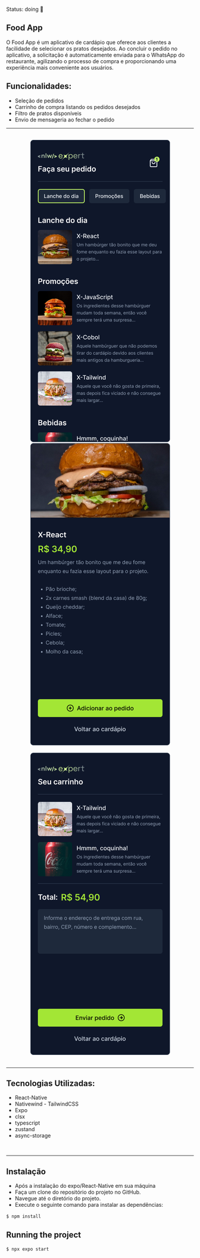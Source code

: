 Status: doing 🚀

## Food App
O Food App é um aplicativo de cardápio que oferece aos clientes a facilidade de selecionar os pratos desejados. Ao concluir o pedido no aplicativo, a solicitação é automaticamente enviada para o WhatsApp do restaurante, agilizando o processo de compra e proporcionando uma experiência mais conveniente aos usuários.

## Funcionalidades:
 * Seleção de pedidos 
 * Carrinho de compra listando os pedidos desejados
 * Filtro de pratos disponíveis
 * Envio de mensageria ao fechar o pedido

<hr/>
<br/>

<center>
 <div><img src="./src/assets/products/cover/Home.png" /> <img src="./src/assets/products/cover/Product.png" /></div>
<br/>
<div><img src="./src/assets/products/cover/Cart.png" /></div>
</center>
<br/>
<hr/>

## Tecnologias Utilizadas:

 * React-Native
 * Nativewind - TailwindCSS
 * Expo
 * clsx
 * typescript
 * zustand
 * async-storage

<br/>
<hr/>

<!-- ## Demonstração:
 
<div>
    <img src="./src/assets/products/cover/app.gif" />
</div> -->

## Instalação
  * Após a instalação do expo/React-Native em sua máquina
  * Faça um clone do repositório do projeto no GitHub.
  * Navegue até o diretório do projeto.
  * Execute o seguinte comando para instalar as dependências:

```
$ npm install
```

## Running the project
```
$ npx expo start
```